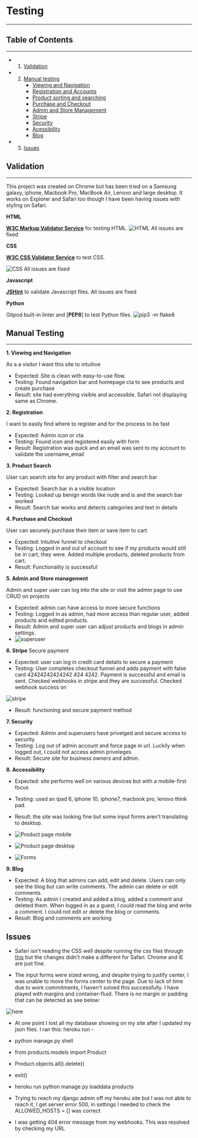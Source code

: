 # Testing #
---


## Table of Contents ##
---

* 1. [Validation](#validation)
* 2. [Manual testing](#manual)
        * [Viewing and Navigation](#viewing)
        * [Registration and Accounts](#registration)
        * [Product sorting and searching](#searching)
        * [Purchase and Checkout](#purchase)
        * [Admin and Store Management](#admin)
        * [Stripe](#stripe)
        * [Security](#security)
        * [Acessibility](#acessibility)
        * [Blog](#blog)
* 3. [Issues](#issues)


<a name="validation"></a>

## Validation ## 
---
This project was created on Chrome but has been tried on a Samsung galaxy, iphone, Macbook Pro, MacBook Air, Lenovo and large desktop. It works on Explorer and Safari too though I have been having issues with styling on Safari. 

**HTML**

[**W3C Markup Validator Service**](https://validator.w3.org/) for testing HTML.
![HTML](readme/html-test.png) All issues are fixed

**CSS**

[**W3C CSS Validator Service**](https://jigsaw.w3.org/css-validator/) to test CSS.

![CSS](readme/css-test.png) All issues are fixed

**Javascript**

[**JSHint**]() to validate Javascript files. All issues are fixed



**Python**

Gitpod built-in linter and [**PEP8**] to test Python files.
![pip3 -m flake8](readme/pep8.png)


<a name="manual"></a>
## Manual Testing ## 
---

**1. Viewing and Navigation**

As a a visitor I want this site to intuitive

* Expected: Site is clean with easy-to-use flow.
* Testing: Found navigation bar and homepage cta to see products and create purchase
* Result: site had everything visible and accessible. Safari not displaying same as Chrome.

**2. Registration**

I want to easily find where to register and for the process to be fast

* Expected: Admin icon or cta
* Testing: Found icon and registered easily with form
* Result: Registration was quick and an email was sent to my account to validate the username_email

**3. Product Search**

User can search site for any product with filter and search bar

* Expected: Search bar in a visible location
* Testing: Looked up benign words like nude and is and the search bar worked
* Result: Search bar works and detects categories and text in details

**4. Purchase and Checkout**

User can securely purchase their item or save item to cart

* Expected: Intuitive funnel to checkout
* Testing: Logged in and out of account to see if my products would still be in cart, they were. Added multiple products, deleted products from cart.
* Result: Functionality is successful

**5. Admin and Store management**

Admin and super user can log into the site or visit the admin page to use CRUD on projects
* Expected: admin can have access to more secure functions
* Testing: Logged in as admin, had more access than regular user, added products and edited products. 
* Result: Admin and super user can adjust products and blogs in admin settings.
* ![superuser](readme/superuser.png)

**6. Stripe** 
Secure payment

* Expected: user can log in credit card details to secure a payment 
* Testing: User completes checkout funnel and adds payment with false card 42424242424242 424 4242. Payment is successful and email is sent. Checked webhooks in stripe and they are successful. Checked webhook success on

![stripe](readme/webhook-success.png)
* Result: functioning and secure payment method


**7. Security** 
* Expected: Admin and superusers have privelged and secure access to security
* Testing: Log out of admin account and force page in url. Luckily when logged out, I could not access admin priveleges
* Result: Secure site for business owners and admin.

**8. Accessibility** 
* Expected: site performs well on various devices but with a mobile-first focus
* Testing: used an ipad 6, iphone 10, iphone7, macbook pro, lenovo think pad.
* Result: the site was looking fine but some input forms aren't translating to desktop. 

* ![Product page mobile](readme/product-mobile.png)
* ![Product page desktop](readme/product-page.png)
* ![Forms](readme/forms.png)

**9. Blog** 
* Expected: A blog that admins can add, edit and delete. Users can only see the blog but can write comments. The admin can delete or edit comments. 
* Testing: As admin I created and added a blog, added a comment and deleted them. When logged in as a guest, I could read the blog and write a comment. I could not edit or delete the blog or comments.
* Result: Blog and comments are working

## Issues ##

* Safari isn't reading the CSS well despite running the css files through [this](https://autoprefixer.github.io/ ) but the changes didn't make a different for Safari. Chrome and IE are just fine.

* The input forms were sized wrong, and despite trying to justify center, I was unable to move the forms center to the page. Due to lack of time due to work commitments, I haven't solved this successfully. I have played with margins and container-fluid. There is no margin or padding that can be detected as see below:

![here](readme/form-issue.png)

* At one point I lost all my database showing on my site after I updated my json files. I ran this: 
heroku run - 

* python manage.py shell
* from products.models import Product
* Product.objects.all().delete()
* exit()
* heroku run python manage.py loaddata products

* Trying to reach my django admin off my heroku site but I was not able to reach it, I get server error 500, in settings I needed to check the ALLOWED_HOSTS = [] was correct

* I was getting 404 error message from my webhooks. This was resolved by checking my URL
